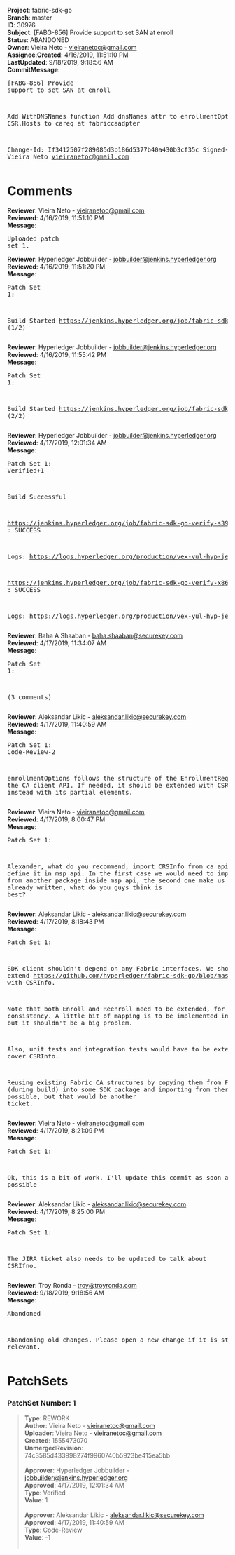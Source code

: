 <strong>Project</strong>: fabric-sdk-go</br><strong>Branch</strong>: master<br><strong>ID</strong>: 30976<br><strong>Subject</strong>: [FABG-856] Provide support to set SAN at enroll<br><strong>Status</strong>: ABANDONED<br><strong>Owner</strong>: Vieira Neto - vieiranetoc@gmail.com<br><strong>Assignee</strong>:<strong>Created</strong>: 4/16/2019, 11:51:10 PM<br><strong>LastUpdated</strong>: 9/18/2019, 9:18:56 AM<br><strong>CommitMessage</strong>:<br><pre>[FABG-856] Provide support to set SAN at enroll

Add WithDNSNames function
Add dnsNames attr to enrollmentOptions
Add CSR.Hosts to careq at fabriccaadpter

Change-Id: If3412507f289085d3b186d5377b40a430b3cf35c
Signed-off-by: Vieira Neto <vieiranetoc@gmail.com>
</pre><h1>Comments</h1><strong>Reviewer</strong>: Vieira Neto - vieiranetoc@gmail.com<br><strong>Reviewed</strong>: 4/16/2019, 11:51:10 PM<br><strong>Message</strong>: <pre>Uploaded patch set 1.</pre><strong>Reviewer</strong>: Hyperledger Jobbuilder - jobbuilder@jenkins.hyperledger.org<br><strong>Reviewed</strong>: 4/16/2019, 11:51:20 PM<br><strong>Message</strong>: <pre>Patch Set 1:

Build Started https://jenkins.hyperledger.org/job/fabric-sdk-go-verify-s390x/156/ (1/2)</pre><strong>Reviewer</strong>: Hyperledger Jobbuilder - jobbuilder@jenkins.hyperledger.org<br><strong>Reviewed</strong>: 4/16/2019, 11:55:42 PM<br><strong>Message</strong>: <pre>Patch Set 1:

Build Started https://jenkins.hyperledger.org/job/fabric-sdk-go-verify-x86_64/118/ (2/2)</pre><strong>Reviewer</strong>: Hyperledger Jobbuilder - jobbuilder@jenkins.hyperledger.org<br><strong>Reviewed</strong>: 4/17/2019, 12:01:34 AM<br><strong>Message</strong>: <pre>Patch Set 1: Verified+1

Build Successful 

https://jenkins.hyperledger.org/job/fabric-sdk-go-verify-s390x/156/ : SUCCESS

Logs: https://logs.hyperledger.org/production/vex-yul-hyp-jenkins-3/fabric-sdk-go-verify-s390x/156

https://jenkins.hyperledger.org/job/fabric-sdk-go-verify-x86_64/118/ : SUCCESS

Logs: https://logs.hyperledger.org/production/vex-yul-hyp-jenkins-3/fabric-sdk-go-verify-x86_64/118</pre><strong>Reviewer</strong>: Baha A Shaaban - baha.shaaban@securekey.com<br><strong>Reviewed</strong>: 4/17/2019, 11:34:07 AM<br><strong>Message</strong>: <pre>Patch Set 1:

(3 comments)</pre><strong>Reviewer</strong>: Aleksandar Likic - aleksandar.likic@securekey.com<br><strong>Reviewed</strong>: 4/17/2019, 11:40:59 AM<br><strong>Message</strong>: <pre>Patch Set 1: Code-Review-2

enrollmentOptions follows the structure of the EnrollmentRequest from the CA client API. If needed, it should be extended with CSRInfo (see https://github.com/hyperledger/fabric-ca/blob/ef74d7e4ff826781626559612c21053fb54152ad/api/client.go#L66) instead with its partial elements.</pre><strong>Reviewer</strong>: Vieira Neto - vieiranetoc@gmail.com<br><strong>Reviewed</strong>: 4/17/2019, 8:00:47 PM<br><strong>Message</strong>: <pre>Patch Set 1:

Alexander, what do you recommend, import CRSInfo from ca api or define it in msp api. In the first case we would need to import a struct from another package inside msp api, the second one make us rewrite code already written, what do you guys think is best?</pre><strong>Reviewer</strong>: Aleksandar Likic - aleksandar.likic@securekey.com<br><strong>Reviewed</strong>: 4/17/2019, 8:18:43 PM<br><strong>Message</strong>: <pre>Patch Set 1:

SDK client shouldn't depend on any Fabric interfaces. We should extend https://github.com/hyperledger/fabric-sdk-go/blob/master/pkg/msp/api/api.go with CSRInfo.

Note that both Enroll and Reenroll need to be extended, for consistency. A little bit of mapping is to be implemented in https://github.com/hyperledger/fabric-sdk-go/blob/65e8296527e92fc515acff5b7cc482e7278ef43d/pkg/msp/fabcaadapter.go#L47, but it shouldn't be a big problem.

Also, unit tests and integration tests would have to be extended to cover CSRInfo.

Reusing existing Fabric CA structures by copying them from Fabric CA (during build) into some SDK package and importing from there is possible, but that would be another ticket.</pre><strong>Reviewer</strong>: Vieira Neto - vieiranetoc@gmail.com<br><strong>Reviewed</strong>: 4/17/2019, 8:21:09 PM<br><strong>Message</strong>: <pre>Patch Set 1:

Ok, this is a bit of work. I'll update this commit as soon as possible</pre><strong>Reviewer</strong>: Aleksandar Likic - aleksandar.likic@securekey.com<br><strong>Reviewed</strong>: 4/17/2019, 8:25:00 PM<br><strong>Message</strong>: <pre>Patch Set 1:

The JIRA ticket also needs to be updated to talk about CSRIfno.</pre><strong>Reviewer</strong>: Troy Ronda - troy@troyronda.com<br><strong>Reviewed</strong>: 9/18/2019, 9:18:56 AM<br><strong>Message</strong>: <pre>Abandoned

Abandoning old changes. Please open a new change if it is still relevant.</pre><h1>PatchSets</h1><h3>PatchSet Number: 1</h3><blockquote><strong>Type</strong>: REWORK<br><strong>Author</strong>: Vieira Neto - vieiranetoc@gmail.com<br><strong>Uploader</strong>: Vieira Neto - vieiranetoc@gmail.com<br><strong>Created</strong>: 1555473070<br><strong>UnmergedRevision</strong>: 74c3585d433998274f9960740b5923be415ea5bb<br><br><strong>Approver</strong>: Hyperledger Jobbuilder - jobbuilder@jenkins.hyperledger.org<br><strong>Approved</strong>: 4/17/2019, 12:01:34 AM<br><strong>Type</strong>: Verified<br><strong>Value</strong>: 1<br><br><strong>Approver</strong>: Aleksandar Likic - aleksandar.likic@securekey.com<br><strong>Approved</strong>: 4/17/2019, 11:40:59 AM<br><strong>Type</strong>: Code-Review<br><strong>Value</strong>: -1<br><br></blockquote>